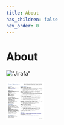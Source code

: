 ```yaml
---
title: About
has_children: false
nav_order: 0
---
```


# About

!["Jirafa"](https://upload.wikimedia.org/wikipedia/commons/thumb/0/02/Giraffe08_-_melbourne_zoo_edit.jpg/1200px-Giraffe08_-_melbourne_zoo_edit.jpg)

<img src="/_imgs/cv.jpg" alt="MyCV" style="height: 100px; width:100px;"/>
